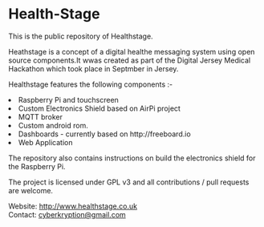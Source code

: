 # Health-Stage

This is the public repository of Healthstage.

Heathstage is a concept of a digital healthe messaging system using open source components.It wwas created as part of the Digital Jersey Medical Hackathon which took place in Septmber in Jersey.

Healthstage features the following components :-

<li>Raspberry Pi and touchscreen</li>
<li>Custom Electronics Shield based on AirPi project</li>
<li>MQTT broker</li>
<li>Custom android rom.</li>
<li>Dashboards - currently based on http://freeboard.io</li>
<li>Web Application</li>

The repository also contains instructions on build the electronics shield for the Raspberry Pi.

The project is licensed under GPL v3 and all contributions / pull requests are welcome.

Website: http://www.healthstage.co.uk<br>
Contact: cyberkryption@gmail.com
